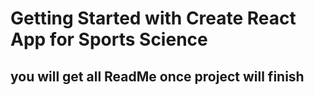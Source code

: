 # Getting Started with Create React App for Sports Science


## you will get all ReadMe once project will finish